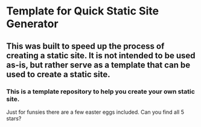 # Template for Quick Static Site Generator

## This was built to speed up the process of creating a static site. It is not intended to be used as-is, but rather serve as a template that can be used to create a static site.

### This is a template repository to help you create your own static site.

Just for funsies there are a few easter eggs included.  Can you find all 5 stars?